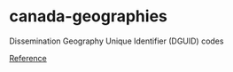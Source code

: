 # canada-geographies
Dissemination Geography Unique Identifier (DGUID) codes

[Reference](https://www150.statcan.gc.ca/n1/pub/92f0138m/92f0138m2019001-eng.htm)
